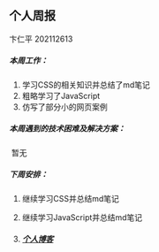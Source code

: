 ## 个人周报

卞仁平 202112613

##### 本周工作：

1. 学习CSS的相关知识并总结了md笔记
2. 粗略学习了JavaScript
3. 仿写了部分小的网页案例

##### 本周遇到的技术困难及解决方案：

​	暂无

##### 下周安排：

1. 继续学习CSS并总结md笔记

2. 继续学习JavaScript并总结md笔记

3. ##### [个人博客](http://l-h-x.gitee.io/)

   



